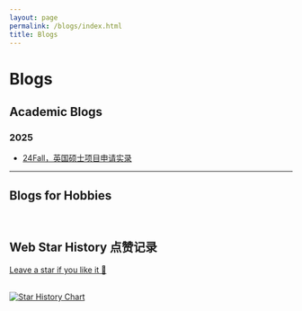 ```yaml
---
layout: page
permalink: /blogs/index.html
title: Blogs
---
```

# Blogs
##  Academic Blogs

### 2025


- [24Fall，英国硕士项目申请实录](https://caihanlin.com/blogs/24fall/)

-----
## Blogs for Hobbies
<br>


## Web Star History 点赞记录

[Leave a star if you like it 🥰](https://github.com/FrankYanhanSun/frankyanhansun.github.io) 

<br>[![Star History Chart](https://api.star-history.com/svg?repos=FrankYanhanSun/frankyanhansun.github.io&type=Date)](https://star-history.com/#FrankYanhanSun/frankyanhansun.github.io&Date)
<br>


<!--
## Leave a Message 欢迎留言

<br>

{% include disqus.html %} 

<br>
-->
